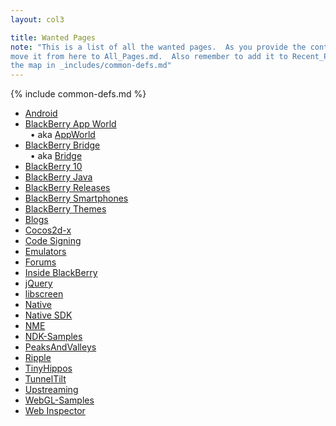 ```yaml
---
layout: col3

title: Wanted Pages
note: "This is a list of all the wanted pages.  As you provide the content for a Wanted page, remember to
move it from here to All_Pages.md.  Also remember to add it to Recent_Pages.md and to
the map in _includes/common-defs.md"
---
```

{% include common-defs.md %}

* [Android](Android.html)
* [BlackBerry App World](BlackBerry_App_World.html)  
&nbsp;&nbsp;&bull; aka [AppWorld](AppWorld.html)
* [BlackBerry Bridge](BlackBerry_Bridge.html)  
&nbsp;&nbsp;&bull; aka [Bridge](Bridge.html)
* [BlackBerry 10](BlackBerry_10.html)
* [BlackBerry Java](BlackBerry_Java.html)
* [BlackBerry Releases](BlackBerry_Releases.html)
* [BlackBerry Smartphones](BlackBerry_Smartphones.html)
* [BlackBerry Themes](BlackBerry_Themes.html)
* [Blogs](Blogs.html)
* [Cocos2d-x](Cocos2d-x.html)
* [Code Signing](Code_Signing.html)
* [Emulators](Emulators.html)
* [Forums](Forums.html)
* [Inside BlackBerry](Inside_BlackBerry.html)
* [jQuery](jQuery.html)
* [libscreen](libscreen.html)
* [Native](Native.html)
* [Native SDK](Native_SDK.html)
* [NME](NME.html)
* [NDK-Samples](NDK-Samples.html)
* [PeaksAndValleys](PeaksAndValleys.html)
* [Ripple](Ripple.html)
* [TinyHippos](TinyHippos.html)
* [TunnelTilt](TunnelTilt.html)
* [Upstreaming](Upstreaming.html)
* [WebGL-Samples](WebGL-Samples.html)
* [Web Inspector](Web_Inspector.html)

